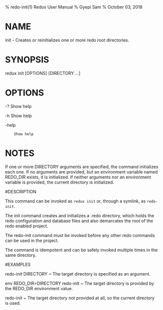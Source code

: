 % redo-init(1) Redux User Manual 
% Gyepi Sam
% October 03, 2018 

<!-- DO NOT EDIT -- Autogenerated file. See default.md.do instead. -->


# NAME

init - Creates or reinitializes one or more redo root directories.

# SYNOPSIS

redux init [OPTIONS] [DIRECTORY ...]

# OPTIONS

  -?	Show help

  -h	Show help

  -help

    	Show help


# NOTES


If one or more DIRECTORY arguments are specified, the command initializes each one.
If no arguments are provided, but an environment variable named REDO_DIR exists, it is initialized.
If neither arguments nor an environment variable is provided, the current directory is initialized.


#DESCRIPTION 

This command can be invoked as `redux init` or, through a symlink, as `redo-init`.

The init command creates and initializes a .redo directory,
which holds the redo configuration and database files
and also demarcates the root of the redo enabled project.

The redo-init command must be invoked before any other redo commands can be used
in the project.

The command is idempotent and can be safely invoked multiple times in the same directory.

#EXAMPLES        

redo-init DIRECTORY
  ~  The target directory is specified as an argument.

env REDO_DIR=DIRECTORY redo-init
  ~ The target directory is provided by the REDO_DIR environment value.

redo-init
  ~ The target directory not provided at all, so the current directory is used.

